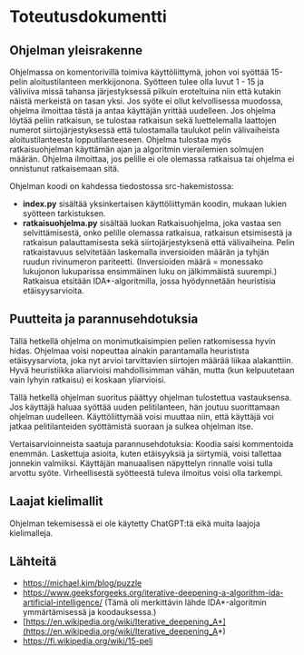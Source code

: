 # Toteutusdokumentti

## Ohjelman yleisrakenne

Ohjelmassa on komentorivillä toimiva käyttöliittymä, johon voi syöttää 15-pelin aloitustilanteen merkkijonona. Syötteen tulee olla luvut 1 - 15 ja väliviiva missä tahansa järjestyksessä pilkuin eroteltuina niin että kutakin näistä merkeistä on tasan yksi. Jos syöte ei ollut kelvollisessa muodossa, ohjelma ilmoittaa tästä ja antaa käyttäjän yrittää uudelleen. Jos ohjelma löytää peliin ratkaisun, se tulostaa ratkaisun sekä luettelemalla laattojen numerot siirtojärjestyksessä että tulostamalla taulukot pelin välivaiheista aloitustilanteesta lopputilanteeseen. Ohjelma tulostaa myös ratkaisuohjelman käyttämän ajan ja algoritmin vierailemien solmujen määrän. Ohjelma ilmoittaa, jos pelille ei ole olemassa ratkaisua tai ohjelma ei onnistunut ratkaisemaan sitä.

Ohjelman koodi on kahdessa tiedostossa src-hakemistossa:

- **index.py** sisältää yksinkertaisen käyttöliittymän koodin, mukaan lukien syötteen tarkistuksen.
- **ratkaisuohjelma.py** sisältää luokan Ratkaisuohjelma, joka vastaa sen selvittämisestä, onko pelille olemassa ratkaisua, ratkaisun etsimisestä ja ratkaisun palauttamisesta sekä siirtojärjestyksenä että välivaiheina. Pelin ratkaistavuus selvitetään laskemalla inversioiden määrän ja tyhjän ruudun rivinumeron pariteetti. (Inversioiden määrä = monessako lukujonon lukuparissa ensimmäinen luku on jälkimmäistä suurempi.) Ratkaisua etsitään IDA*-algoritmilla, jossa hyödynnetään heuristisia etäisyysarvioita.

## Puutteita ja parannusehdotuksia

Tällä hetkellä ohjelma on monimutkaisimpien pelien ratkomisessa hyvin hidas. Ohjelmaa voisi nopeuttaa ainakin parantamalla heuristista etäisyysarviota, joka nyt arvioi tarvittavien siirtojen määrää liikaa alakanttiin. Hyvä heuristiikka aliarvioisi mahdollisimman vähän, mutta (kun kelpuutetaan vain lyhyin ratkaisu) ei koskaan yliarvioisi.

Tällä hetkellä ohjelman suoritus päättyy ohjelman tulostettua vastauksensa. Jos käyttäjä haluaa syöttää uuden pelitilanteen, hän joutuu suorittamaan ohjelman uudelleen. Käyttöliittymää voisi muuttaa niin, että käyttäjä voi jatkaa pelitilanteiden syöttämistä suoraan ja sulkea ohjelman itse.

Vertaisarvioinneista saatuja parannusehdotuksia: Koodia saisi kommentoida enemmän. Laskettuja asioita, kuten etäisyyksiä ja siirtymiä, voisi tallettaa jonnekin valmiiksi. Käyttäjän manuaalisen näpyttelyn rinnalle voisi tulla arvottu syöte. Virheellisestä syötteestä tuleva ilmoitus voisi olla tarkempi.

## Laajat kielimallit

Ohjelman tekemisessä ei ole käytetty ChatGPT:tä eikä muita laajoja kielimalleja.

## Lähteitä

- https://michael.kim/blog/puzzle
- https://www.geeksforgeeks.org/iterative-deepening-a-algorithm-ida-artificial-intelligence/ (Tämä oli merkittävin lähde IDA*-algoritmin ymmärtämisessä ja koodauksessa.)
- [https://en.wikipedia.org/wiki/Iterative_deepening_A*](https://en.wikipedia.org/wiki/Iterative_deepening_A*)
- https://fi.wikipedia.org/wiki/15-peli
